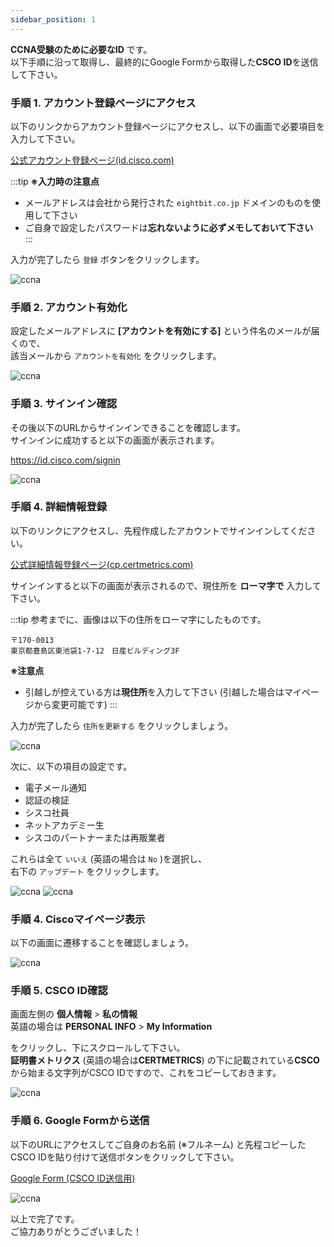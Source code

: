 ```yaml
---
sidebar_position: 1
---
```



**CCNA受験のために必要なID** です。  
以下手順に沿って取得し、最終的にGoogle Formから取得した**CSCO ID**を送信して下さい。  

### 手順 1. アカウント登録ページにアクセス


以下のリンクからアカウント登録ページにアクセスし、以下の画面で必要項目を入力して下さい。

[公式アカウント登録ページ(id.cisco.com)](https://id.cisco.com/signin/register)

:::tip
**※入力時の注意点**  
- メールアドレスは会社から発行された `eightbit.co.jp` ドメインのものを使用して下さい
- ご自身で設定したパスワードは**忘れないように必ずメモしておいて下さい**  
:::

入力が完了したら `登録` ボタンをクリックします。

![ccna](./ccna1.png)

### 手順 2. アカウント有効化

設定したメールアドレスに **[アカウントを有効にする]** という件名のメールが届くので、  
該当メールから `アカウントを有効化` をクリックします。  



![ccna](./ccna2.png)

### 手順 3. サインイン確認

その後以下のURLからサインインできることを確認します。  
サインインに成功すると以下の画面が表示されます。


https://id.cisco.com/signin


![ccna](./ccna5.png)

### 手順 4. 詳細情報登録

以下のリンクにアクセスし、先程作成したアカウントでサインインしてください。

[公式詳細情報登録ページ(cp.certmetrics.com)](https://cp.certmetrics.com/cisco/en/login)

サインインすると以下の画面が表示されるので、現住所を **ローマ字で** 入力して下さい。

:::tip
参考までに、画像は以下の住所をローマ字にしたものです。

```
〒170-0013
東京都豊島区東池袋1-7-12　日産ビルディング3F
```
**※注意点**  
- 引越しが控えている方は**現住所**を入力して下さい (引越した場合はマイページから変更可能です)
:::

入力が完了したら `住所を更新する` をクリックしましょう。

![ccna](./ccna6.png)

次に、以下の項目の設定です。
- 電子メール通知
- 認証の検証
- シスコ社員
- ネットアカデミー生
- シスコのパートナーまたは再販業者

これらは全て ` いいえ ` (英語の場合は ` No ` )を選択し、  
右下の `アップデート` をクリックします。

![ccna](./ccna7.png)
![ccna](./ccna8.png)

### 手順 4. Ciscoマイページ表示

以下の画面に遷移することを確認しましょう。

![ccna](./ccna9.png)

### 手順 5. CSCO ID確認

画面左側の **個人情報** > **私の情報**  
英語の場合は **PERSONAL INFO** > **My Information**

をクリックし、下にスクロールして下さい。  
**証明書メトリクス** (英語の場合は**CERTMETRICS**) の下に記載されている**CSCO**から始まる文字列がCSCO IDですので、これをコピーしておきます。

![ccna](./ccna10.png)

### 手順 6. Google Formから送信

以下のURLにアクセスしてご自身のお名前 (※フルネーム) と先程コピーしたCSCO IDを貼り付けて送信ボタンをクリックして下さい。

[Google Form (CSCO ID送信用)](https://docs.google.com/forms/d/e/1FAIpQLSd8kYAfti0c9h4m_TWSN4Ov9dKwIUXlgx3OxBgiVg64tGBp9w/viewform)


![ccna](./ccna11.png)



以上で完了です。  
ご協力ありがとうございました！

